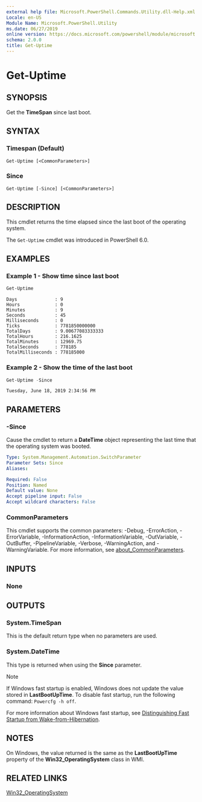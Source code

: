 ```yaml
---
external help file: Microsoft.PowerShell.Commands.Utility.dll-Help.xml
Locale: en-US
Module Name: Microsoft.PowerShell.Utility
ms.date: 06/27/2019
online version: https://docs.microsoft.com/powershell/module/microsoft.powershell.utility/get-uptime?view=powershell-7.2&WT.mc_id=ps-gethelp
schema: 2.0.0
title: Get-Uptime
---
```


# Get-Uptime

## SYNOPSIS
Get the **TimeSpan** since last boot.

## SYNTAX

### Timespan (Default)

```
Get-Uptime [<CommonParameters>]
```

### Since

```
Get-Uptime [-Since] [<CommonParameters>]
```

## DESCRIPTION

This cmdlet returns the time elapsed since the last boot of the operating system.

The `Get-Uptime` cmdlet was introduced in PowerShell 6.0.

## EXAMPLES

### Example 1 - Show time since last boot

```powershell
Get-Uptime
```

```Output
Days              : 9
Hours             : 0
Minutes           : 9
Seconds           : 45
Milliseconds      : 0
Ticks             : 7781850000000
TotalDays         : 9.00677083333333
TotalHours        : 216.1625
TotalMinutes      : 12969.75
TotalSeconds      : 778185
TotalMilliseconds : 778185000
```

### Example 2 - Show the time of the last boot

```powershell
Get-Uptime -Since
```

```Output
Tuesday, June 18, 2019 2:34:56 PM
```

## PARAMETERS

### -Since

Cause the cmdlet to return a **DateTime** object representing the last time that the operating
system was booted.

```yaml
Type: System.Management.Automation.SwitchParameter
Parameter Sets: Since
Aliases:

Required: False
Position: Named
Default value: None
Accept pipeline input: False
Accept wildcard characters: False
```

### CommonParameters

This cmdlet supports the common parameters: -Debug, -ErrorAction, -ErrorVariable,
-InformationAction, -InformationVariable, -OutVariable, -OutBuffer, -PipelineVariable, -Verbose,
-WarningAction, and -WarningVariable. For more information, see [about_CommonParameters](https://go.microsoft.com/fwlink/?LinkID=113216).

## INPUTS

### None

## OUTPUTS

### System.TimeSpan

This is the default return type when no parameters are used.

### System.DateTime

This type is returned when using the **Since** parameter.

> [!NOTE]
> If Windows fast startup is enabled, Windows does not update the value stored in
> **LastBootUpTime**. To disable fast startup, run the following command: `Powercfg -h off`.
>
> For more information about Windows fast startup, see
> [Distinguishing Fast Startup from Wake-from-Hibernation](/windows-hardware/drivers/kernel/distinguishing-fast-startup-from-wake-from-hibernation).

## NOTES

On Windows, the value returned is the same as the **LastBootUpTime** property of the
**Win32_OperatingSystem** class in WMI.

## RELATED LINKS

[Win32_OperatingSystem](/windows/win32/cimwin32prov/win32-operatingsystem#properties)


